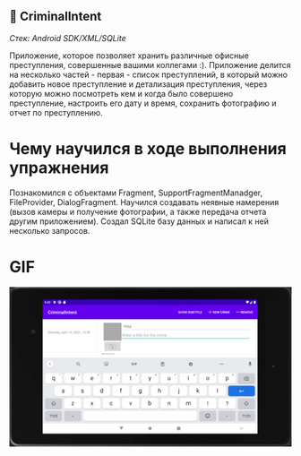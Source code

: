 


## :japanese_castle: CriminalIntent

_Стек: Android SDK/XML/SQLite_

Приложение, которое позволяет хранить различные офисные преступления, совершенные вашими коллегами :). Приложение делится на несколько частей - первая - список преступлений, в который можно добавить новое преступление и детализация преступления, через которую можно посмотреть кем и когда было совершено преступление, настроить его дату и время, сохранить фотографию и отчет по преступлению.

# Чему научился в ходе выполнения упражнения

Познакомился с объектами Fragment, SupportFragmentManadger, FileProvider, DialogFragment. Научился создавать неявные намерения (вызов камеры и получение фотографии, а также передача отчета другим приложением). Создал SQLite базу данных и написал к ней несколько запросов. 

# GIF

![](CriminalIntent.gif)

